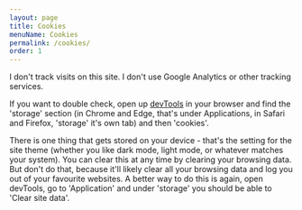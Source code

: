 ```yaml
---
layout: page
title: Cookies
menuName: Cookies
permalink: /cookies/
order: 1
---
```


I don't track visits on this site. I don't use Google Analytics or other tracking services. 

If you want to double check, open up [devTools](https://developer.mozilla.org/en-US/docs/Learn/Common_questions/Tools_and_setup/What_are_browser_developer_tools) in your browser and find the 'storage' section (in Chrome and Edge, that's under Applications, in Safari and Firefox, 'storage' it's own tab) and then 'cookies'.

There is one thing that gets stored on your device - that's the setting for the site theme (whether you like dark mode, light mode, or whatever matches your system). You can clear this at any time by clearing your browsing data. But don't do that, because it'll likely clear all your browsing data and log you out of your favourite websites. A better way to do this is again, open devTools, go to 'Application' and under 'storage' you should be able to 'Clear site data'.